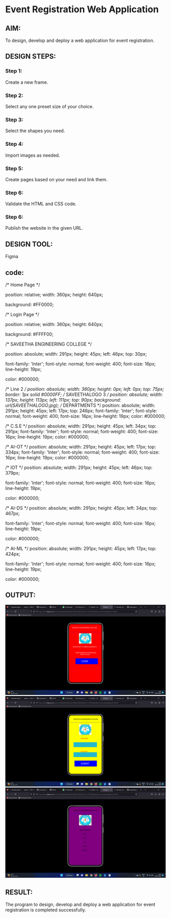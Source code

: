 # Event Registration Web Application

## AIM:
To design, develop and deploy a web application for event registration.

## DESIGN STEPS:

### Step 1:
Create a new frame.

### Step 2:
Select any one preset size of your choice.

### Step 3:
Select the shapes you need.

### Step 4:
Import images as needed.

### Step 5:
Create pages based on your need and link them.

### Step 6:

Validate the HTML and CSS code.

### Step 6:

Publish the website in the given URL.

## DESIGN TOOL:
Figma
## code:
/* Home Page */

position: relative;
width: 360px;
height: 640px;

background: #FF0000;


/* Login Page */

position: relative;
width: 360px;
height: 640px;

background: #FFFF00;


/* SAVEETHA ENGINEERING COLLEGE */

position: absolute;
width: 291px;
height: 45px;
left: 46px;
top: 30px;

font-family: 'Inter';
font-style: normal;
font-weight: 400;
font-size: 16px;
line-height: 19px;

color: #000000;



/* Line 2 */
position: absolute;
width: 360px;
height: 0px;
left: 0px;
top: 75px;
border: 1px solid #0000FF;
/* SAVEETHALOGO 3 */
position: absolute;
width: 137px;
height: 113px;
left: 111px;
top: 90px;
background: url(SAVEETHALOGO.jpg);
/* DEPARTMENTS */
position: absolute;
width: 291px;
height: 45px;
left: 17px;
top: 246px;
font-family: 'Inter';
font-style: normal;
font-weight: 400;
font-size: 16px;
line-height: 19px;
color: #000000;



/* C.S.E */
position: absolute;
width: 291px;
height: 45px;
left: 34px;
top: 291px;
font-family: 'Inter';
font-style: normal;
font-weight: 400;
font-size: 16px;
line-height: 19px;
color: #000000;



/* AI-OT */
position: absolute;
width: 291px;
height: 45px;
left: 17px;
top: 334px;
font-family: 'Inter';
font-style: normal;
font-weight: 400;
font-size: 16px;
line-height: 19px;
color: #000000;



/* IOT */
position: absolute;
width: 291px;
height: 45px;
left: 46px;
top: 379px;

font-family: 'Inter';
font-style: normal;
font-weight: 400;
font-size: 16px;
line-height: 19px;

color: #000000;



/* AI-DS */
position: absolute;
width: 291px;
height: 45px;
left: 34px;
top: 467px;

font-family: 'Inter';
font-style: normal;
font-weight: 400;
font-size: 16px;
line-height: 19px;

color: #000000;



/* AI-ML */
position: absolute;
width: 291px;
height: 45px;
left: 17px;
top: 424px;

font-family: 'Inter';
font-style: normal;
font-weight: 400;
font-size: 16px;
line-height: 19px;

color: #000000;


## OUTPUT:
![OUTPUT](./seclog.png)
![OUTPUT](./homepg.png)
![OUTPUT](./department.png)


## RESULT:
The program to design, develop and deploy a web application for event registration is completed successfully.
